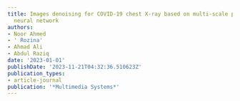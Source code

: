 ```yaml
---
title: Images denoising for COVID-19 chest X-ray based on multi-scale parallel convolutional
  neural network
authors:
- Noor Ahmed
- ' Rozina'
- Ahmad Ali
- Abdul Raziq
date: '2023-01-01'
publishDate: '2023-11-21T04:32:36.510623Z'
publication_types:
- article-journal
publication: '*Multimedia Systems*'
---
```

